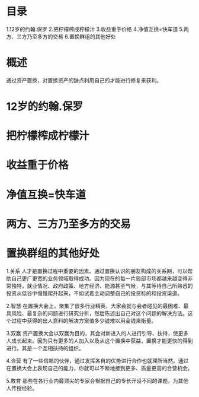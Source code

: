 # 目录
1.12岁的约翰.保罗
2.把柠檬榨成柠檬汁
3.收益重于价格
4.净值互换=快车道
5.两方、三方乃至多方的交易
6.置换群组的其他好处

# 概述
  通过资产置换，对置换资产的缺点利用自己的才能进行修复来获利。

# 12岁的约翰.保罗
  
# 把柠檬榨成柠檬汁
# 收益重于价格
# 净值互换=快车道
# 两方、三方乃至多方的交易
# 置换群组的其他好处
1.关系
  人才是置换过程中重要的因素。通过置换认识的朋友构成的关系网，可以帮助自己更广更宽的业务领域取得成功。因为现在的每一片局部市场都越来越变得非常独特，就业情况、政府政策、地方经济、能源甚至气候，与其等待自己所熟悉的投资从低谷中慢慢爬升起来，不如试着主动调整自己的投资标的和投资渠道。

2.智慧
  在置换大会上，聚集了很多行业精英，大家会就与会者碰见的最困难、最具风险、最复杂的问题进行研究分析，然后陈述出自己对这个问题的解决方法。这个过程中获得的出人意料的解决方案值多少钱难以用金钱来衡量。

3.双赢
  资产置换大会以双赢为目的，其会对新进入的人进行引导、扶持，使更多人成长起来。因为只有更多的人加入以及从这个置换中获益，置换才能更快的得到进行。其是一个互相扶持的组织。

4.合营
  有了一些信赖的伙伴，通过发挥各自的优势进行合作也就理所当然。通过在置换大会上表现自己的能力，你就可以不断地接到更多、质量更高的合营机会。

5.教育
  那些在各行业内最顶尖的专家会根据自己的专长开设不同的课题，为其他人传授经验。

